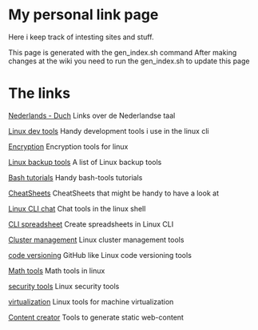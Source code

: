 # My personal link page 
 Here i keep track of intesting sites and stuff. 

 This page is generated with the gen_index.sh command
 After making changes at the wiki you need to run the gen_index.sh to update this page 

# The links 

[Nederlands - Duch](https://github.com/Benjamin-Italiaander/peronal-links/wiki/Dutch-‐-Nederlands) Links over de Nederlandse taal 

[Linux dev tools](https://github.com/Benjamin-Italiaander/peronal-links/wiki/Linux-‐-CLI-developement-tools) Handy development tools i use in the linux cli 

[Encryption](https://github.com/Benjamin-Italiaander/peronal-links/wiki/Linux-‐-Encrypt-files-and-store-passwords) Encryption tools for linux 

[Linux backup tools](https://github.com/Benjamin-Italiaander/peronal-links/wiki/Linux-‐-backup-tools) A list of Linux backup tools 

[Bash tutorials](https://github.com/Benjamin-Italiaander/peronal-links/wiki/Linux-‐-bash-tutorials-i-found-handy-and-clear) Handy bash-tools tutorials 

[CheatSheets](https://github.com/Benjamin-Italiaander/peronal-links/wiki/Linux-‐-cheatsheets) CheatSheets that might be handy to have a look at 

[Linux CLI chat](https://github.com/Benjamin-Italiaander/peronal-links/wiki/Linux-‐-cli-chat-tools) Chat tools in the linux shell 

[CLI spreadsheet](https://github.com/Benjamin-Italiaander/peronal-links/wiki/Linux-‐-cli-spreadsheet) Create spreadsheets in Linux CLI 

[Cluster management](https://github.com/Benjamin-Italiaander/peronal-links/wiki/Linux-‐-cluster-management) Linux cluster management tools 

[code versioning](https://github.com/Benjamin-Italiaander/peronal-links/wiki/Linux-‐-code-version-control) GitHub like Linux code versioning tools 

[Math tools](https://github.com/Benjamin-Italiaander/peronal-links/wiki/Linux-‐-math-tools) Math tools in linux 

[security tools](https://github.com/Benjamin-Italiaander/peronal-links/wiki/Linux-‐-server-security-tools) Linux security tools 

[virtualization](https://github.com/Benjamin-Italiaander/peronal-links/wiki/Linux-‐-server-virtualization-tools) Linux tools for machine virtualization 

[Content creator](https://github.com/Benjamin-Italiaander/peronal-links/wiki/Linux-‐-website-builders) Tools to generate static web-content 

